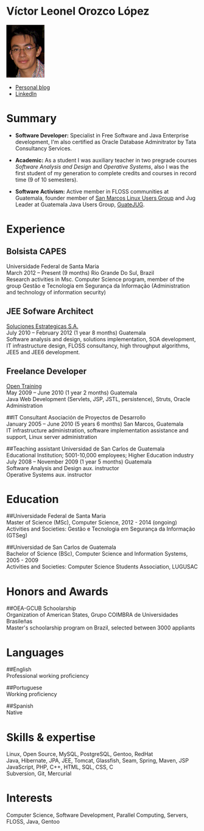 <link href="http://kevinburke.bitbucket.org/markdowncss/markdown.css" rel="stylesheet"></link>

Víctor Leonel Orozco López
==========================
![Photo](cvsmall.jpg)

- [Personal blog](http://tuxtor.shekalug.org/) 
- [LinkedIn](http://br.linkedin.com/in/victororozco) 

Summary
=======
- **Software Developer:** Specialist in Free Software and Java Enterprise development, I'm also certified as Oracle Database Adminitrator by Tata Consultancy Services.

- **Academic:** As a student I was auxiliary teacher in two pregrade courses *Software Analysis and Design* and *Operative Systems*, also I was the first student of my generation to complete credits and courses in record time (9 of 10 semesters).

- **Software Activism:** Active member in FLOSS communities at Guatemala, founder member of [San Marcos Linux Users Group](http://www.shekalug.org) and Jug Leader at Guatemala Java Users Group, [GuateJUG](http://www.guate-jug.net).


Experience
=========
## Bolsista CAPES
Universidade Federal de Santa Maria  
March 2012 – Present (9 months) Rio Grande Do Sul, Brazil  
Research activities in Msc. Computer Science program, member of the group Gestão e Tecnologia em Segurança da Informação  (Administration and technology of information security)

## JEE Sofware Architect
[Soluciones Estrategicas S.A.](http://www.estrategicas.com/)  
July 2010 – February 2012 (1 year 8 months) Guatemala  
Software analysis and design, solutions implementation, SOA development, IT infrastructure design, FLOSS consultancy, high throughput algorithms, JEE5 and JEE6 development. 

## Freelance Developer
[Open Training](http://www.open-training.com/)  
May 2009 – June 2010 (1 year 2 months) Guatemala  
Java Web Development (Servlets, JSP, JSTL, persistence), Struts, Oracle Administration 

##IT Consultant
Asociación de Proyectos de Desarrollo  
January 2005 – June 2010 (5 years 6 months) San Marcos, Guatemala  
IT infrastructure administration, software implementation assistance and support, Linux server administration 

##Teaching assistant 
Universidad de San Carlos de Guatemala  
Educational Institution; 5001-10,000 employees; Higher Education industry  
July 2008 – November 2009 (1 year 5 months) Guatemala  
Software Analysis and Design aux. instructor  
Operative Systems aux. instructor

Education
=========
##Universidade Federal de Santa Maria  
Master of Science (MSc), Computer Science, 2012 - 2014 (ongoing)  
Activities and Societies: Gestão e Tecnologia em Segurança da Informação (GTSeg)  

##Universidad de San Carlos de Guatemala  
Bachelor of Science (BSc), Computer Science and Information Systems, 2005 - 2009  
Activities and Societies: Computer Science Students Association, LUGUSAC  

Honors and Awards
=================
##OEA-GCUB Schoolarship  
Organization of American States, Grupo COIMBRA de Universidades Brasileñas  
Master's schoolarship program on Brazil, selected between 3000 appliants  

Languages
=========
##English  
Professional working proficiency  

##Portuguese  
Working proficiency  

##Spanish  
Native 

Skills & expertise
==================
Linux, Open Source, MySQL, PostgreSQL, Gentoo, RedHat  
Java, Hibernate, JPA, JEE, Tomcat, Glassfish, Seam, Spring, Maven, JSP  
JavaScript, PHP, C++, HTML, SQL, CSS, C  
Subversion, Git, Mercurial 

Interests
=========
Computer Science, Software Development, Parallel Computing, Servers, FLOSS, Java, Gentoo
